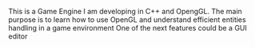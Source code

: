 This is a Game Engine I am developing in C++ and OpengGL.
The main purpose is to learn how to use OpenGL and understand efficient entities handling in a game environment
One of the next features could be a GUI editor
